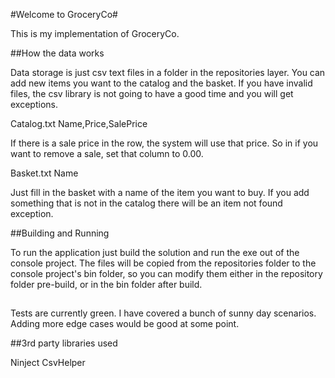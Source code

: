 #Welcome to GroceryCo#

This is my implementation of GroceryCo.

##How the data works

Data storage is just csv text files in a folder in the repositories layer.  You can add new items you want to the catalog and the basket.  If you have invalid files, the csv library is not going 
to have a good time and you will get exceptions.

Catalog.txt
Name,Price,SalePrice

If there is a sale price in the row, the system will use that price.  So in if you want to remove a sale, set that column to 0.00.

Basket.txt
Name

Just fill in the basket with a name of the item you want to buy.  If you add something that is not in the catalog there will be an item not found exception.

##Building and Running

To run the application just build the solution and run the exe out of the console project.  The files will be copied from the repositories folder to the console project's bin folder, so you can modify them 
either in the repository folder pre-build, or in the bin folder after build.

##

Tests are currently green.  I have covered a bunch of sunny day scenarios.  Adding more edge cases would be good at some point.

##3rd party libraries used

Ninject
CsvHelper


